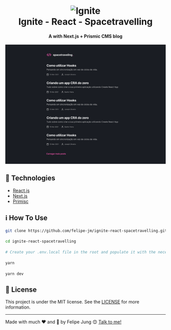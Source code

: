 <h1 align="center">
    <img width="120" alt="Ignite" src="https://res.cloudinary.com/dqcqifjms/image/upload/v1615216700/felipejung/ignite.png" />
    <br>
    Ignite - React - Spacetravelling
</h1>

<h4 align="center">
  A with Next.js + Prismic CMS blog
</h4>

![App image](./app.png)

## :rocket: Technologies

- [React.js](https://reactjs.org/)
- [Next.js](https://nextjs.org)
- [Primisc](https://prismic.io)

## :information_source: How To Use

```bash
git clone https://github.com/felipe-jm/ignite-react-spacetravelling.git

cd ignite-react-spacetravelling

# Create your .env.local file in the root and populate it with the necessary prismic enviromental variables

yarn

yarn dev
```

## :memo: License

This project is under the MIT license. See the [LICENSE](https://github.com/felipe-jm/ignite-react-spacetravelling/blob/master/LICENSE) for more information.

---

Made with much :heart: and :muscle: by Felipe Jung :blush: <a href="https://www.linkedin.com/in/felipe-jung/">Talk to me!</a>
